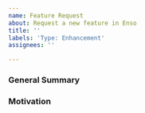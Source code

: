 ```yaml
---
name: Feature Request
about: Request a new feature in Enso
title: ''
labels: 'Type: Enhancement'
assignees: ''

---
```


<!--
Please ensure that you check the latest version of Enso to see if your feature 
has been implemented.
-->

### General Summary
<!--
- Describe the feature you are requesting.
-->

### Motivation
<!--
- A description of the motivation for adding this feature to Enso.
- Ideally this would include use-cases that support the feature.
-->
